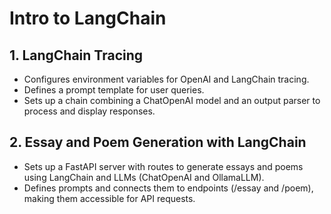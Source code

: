 # Intro to LangChain

## 1. LangChain Tracing
  * Configures environment variables for OpenAI and LangChain tracing.
  * Defines a prompt template for user queries.
  * Sets up a chain combining a ChatOpenAI model and an output parser to process and display responses.

## 2. Essay and Poem Generation with LangChain
  * Sets up a FastAPI server with routes to generate essays and poems using LangChain and LLMs (ChatOpenAI and OllamaLLM).
  * Defines prompts and connects them to endpoints (/essay and /poem), making them accessible for API requests.
